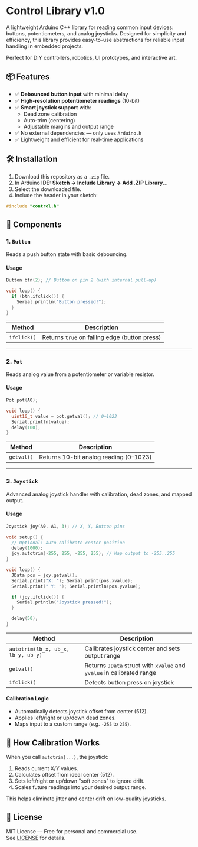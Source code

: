 # Control Library v1.0

A lightweight Arduino C++ library for reading common input devices: buttons, potentiometers, and analog joysticks. Designed for simplicity and efficiency, this library provides easy-to-use abstractions for reliable input handling in embedded projects.

Perfect for DIY controllers, robotics, UI prototypes, and interactive art.

## 📦 Features

- ✅ **Debounced button input** with minimal delay
- ✅ **High-resolution potentiometer readings** (10-bit)
- ✅ **Smart joystick support** with:
  - Dead zone calibration
  - Auto-trim (centering)
  - Adjustable margins and output range
- ✅ No external dependencies — only uses `Arduino.h`
- ✅ Lightweight and efficient for real-time applications


## 🛠️ Installation

1. Download this repository as a `.zip` file.
2. In Arduino IDE: **Sketch → Include Library → Add .ZIP Library...**
3. Select the downloaded file.
4. Include the header in your sketch:

```cpp
#include "control.h"
```

## 🔧 Components

### 1. `Button`

Reads a push button state with basic debouncing.

#### Usage

```cpp
Button btn(2); // Button on pin 2 (with internal pull-up)

void loop() {
  if (btn.ifclick()) {
    Serial.println("Button pressed!");
  }
}
```

| Method | Description |
|-------|-------------|
| `ifclick()` | Returns `true` on falling edge (button press) |

---

### 2. `Pot`

Reads analog value from a potentiometer or variable resistor.

#### Usage

```cpp
Pot pot(A0);

void loop() {
  uint16_t value = pot.getval(); // 0–1023
  Serial.println(value);
  delay(100);
}
```

| Method | Description |
|-------|-------------|
| `getval()` | Returns 10-bit analog reading (0–1023) |

---

### 3. `Joystick`

Advanced analog joystick handler with calibration, dead zones, and mapped output.

#### Usage

```cpp
Joystick joy(A0, A1, 3); // X, Y, Button pins

void setup() {
  // Optional: auto-calibrate center position
  delay(1000);
  joy.autotrim(-255, 255, -255, 255); // Map output to -255..255
}

void loop() {
  JData pos = joy.getval();
  Serial.print("X: "); Serial.print(pos.xvalue);
  Serial.print(" Y: "); Serial.println(pos.yvalue);

  if (joy.ifclick()) {
    Serial.println("Joystick pressed!");
  }

  delay(50);
}
```

| Method | Description |
|-------|-------------|
| `autotrim(lb_x, ub_x, lb_y, ub_y)` | Calibrates joystick center and sets output range |
| `getval()` | Returns `JData` struct with `xvalue` and `yvalue` in calibrated range |
| `ifclick()` | Detects button press on joystick |

#### Calibration Logic

- Automatically detects joystick offset from center (512).
- Applies left/right or up/down dead zones.
- Maps input to a custom range (e.g. `-255` to `255`).


## 📐 How Calibration Works

When you call `autotrim(...)`, the joystick:
1. Reads current X/Y values.
2. Calculates offset from ideal center (512).
3. Sets left/right or up/down "soft zones" to ignore drift.
4. Scales future readings into your desired output range.

This helps eliminate jitter and center drift on low-quality joysticks.

## 📄 License

MIT License — Free for personal and commercial use.  
See [LICENSE](LICENSE) for details.
